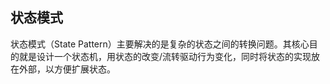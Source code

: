 ## 状态模式

状态模式（State Pattern）主要解决的是复杂的状态之间的转换问题。其核心目的就是设计一个状态机，用状态的改变/流转驱动行为变化，同时将状态的实现放在外部，以方便扩展状态。
